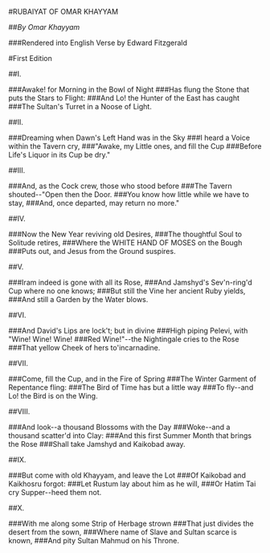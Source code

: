 #RUBAIYAT OF OMAR KHAYYAM

##*By Omar Khayyam*

###Rendered into English Verse by Edward Fitzgerald


#First Edition


##I.

###Awake! for Morning in the Bowl of Night
###Has flung the Stone that puts the Stars to Flight:
###And Lo! the Hunter of the East has caught
###The Sultan's Turret in a Noose of Light.


##II.

###Dreaming when Dawn's Left Hand was in the Sky
###I heard a Voice within the Tavern cry,
###"Awake, my Little ones, and fill the Cup
###Before Life's Liquor in its Cup be dry."


##III.

###And, as the Cock crew, those who stood before
###The Tavern shouted--"Open then the Door.
###You know how little while we have to stay,
###And, once departed, may return no more."


##IV.

###Now the New Year reviving old Desires,
###The thoughtful Soul to Solitude retires,
###Where the WHITE HAND OF MOSES on the Bough
###Puts out, and Jesus from the Ground suspires.


##V.

###Iram indeed is gone with all its Rose,
###And Jamshyd's Sev'n-ring'd Cup where no one knows;
###But still the Vine her ancient Ruby yields,
###And still a Garden by the Water blows.


##VI.

###And David's Lips are lock't; but in divine
###High piping Pelevi, with "Wine!  Wine!  Wine!
###Red Wine!"--the Nightingale cries to the Rose
###That yellow Cheek of hers to'incarnadine.


##VII.

###Come, fill the Cup, and in the Fire of Spring
###The Winter Garment of Repentance fling:
###The Bird of Time has but a little way
###To fly--and Lo! the Bird is on the Wing.


##VIII.

###And look--a thousand Blossoms with the Day
###Woke--and a thousand scatter'd into Clay:
###And this first Summer Month that brings the Rose
###Shall take Jamshyd and Kaikobad away.


##IX.

###But come with old Khayyam, and leave the Lot
###Of Kaikobad and Kaikhosru forgot:
###Let Rustum lay about him as he will,
###Or Hatim Tai cry Supper--heed them not.


##X.

###With me along some Strip of Herbage strown
###That just divides the desert from the sown,
###Where name of Slave and Sultan scarce is known,
###And pity Sultan Mahmud on his Throne.